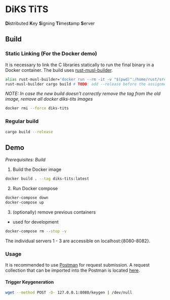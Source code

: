 # DiKS TiTS 

**Di**stributed **K**ey **S**igning **Ti**mes**t**amp **S**erver

## Build

### Static Linking (For the Docker demo)

It is necessary to link the C libraries statically to run the final binary in a Docker container.
The build uses [rust-musl-builder](https://github.com/emk/rust-musl-builder).

```bash
alias rust-musl-builder='docker run --rm -it -v "$(pwd)":/home/rust/src ekidd/rust-musl-builder'
rust-musl-builder cargo build # TODO: add --release before the assignment submission
```
*NOTE: In case the new build doesn't correctly remove the tag from the old image, remove all docker diks-tits images*
```bash
docker rmi --force diks-tits
```

### Regular build
```bash
cargo build --release
```

## Demo

*Prerequisites: Build*

1. Build the Docker image
```bash
docker build . --tag diks-tits:latest
```
2. Run Docker compose
```bash
docker-compose down
docker-compose up
```
3. (optionally) remove previous containers
- used for development
```bash
docker-compose rm --stop -v
```

The individual servers 1 - 3 are accessible on localhost:{8080-8082}.

### Usage

It is recommended to use [Postman](https://www.postman.com/) for request submission. A request collection that can be imported into the Postman is located [here](Diks-tits-requests.postman_collection.json).

#### Trigger Keygeneration
```bash
wget --method POST -O- 127.0.0.1:8080/keygen | /dev/null
```